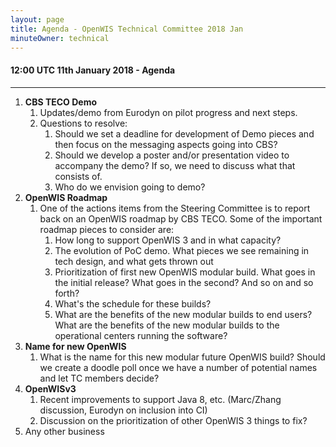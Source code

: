 ```yaml
---
layout: page
title: Agenda - OpenWIS Technical Committee 2018 Jan
minuteOwner: technical
---
```


#### 12:00 UTC 11th January 2018 - Agenda

---

1. **CBS TECO Demo**
    1. Updates/demo from Eurodyn on pilot progress and next steps.
    2. Questions to resolve:
        1. Should we set a deadline for development of Demo pieces and then focus on the messaging aspects going into CBS?
        2. Should we develop a poster and/or presentation video to accompany the demo?  If so, we need to discuss what that consists of.
        3. Who do we envision going to demo?
2.  **OpenWIS Roadmap**
    1. One of the actions items from the Steering Committee is to report back on an OpenWIS roadmap by CBS TECO.  Some of the important roadmap pieces to consider are:
        1. How long to support OpenWIS 3 and in what capacity?
        2. The evolution of PoC demo.  What pieces we see remaining in tech design, and what gets thrown out
        3. Prioritization of first new OpenWIS modular build.  What goes in the initial release?  What goes in the second?  And so on and so forth?
        4. What's the schedule for these builds?
        5. What are the benefits of the new modular builds to end users?  What are the benefits of the new modular builds to the operational centers running the software?
3. **Name for new OpenWIS**
    1. What is the name for this new modular future OpenWIS build?  Should we create a doodle poll once we have a number of potential names and let TC members decide?
4. **OpenWISv3**
    1. Recent improvements to support Java 8, etc. (Marc/Zhang discussion, Eurodyn on inclusion into CI)
    2. Discussion on the prioritization of other OpenWIS 3 things to fix?
5.  Any other business
